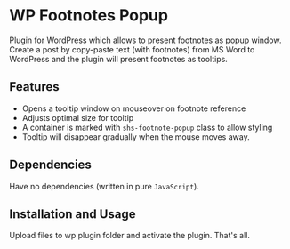 # WP Footnotes Popup  
Plugin for WordPress which allows to present footnotes as popup window.  
Create a post by copy-paste text (with footnotes) from MS Word to WordPress and the plugin will present footnotes as 
tooltips.

## Features  
* Opens a tooltip window on mouseover on footnote reference
* Adjusts optimal size for tooltip
* A container is marked with `shs-footnote-popup` class to allow styling
* Tooltip will disappear gradually when the mouse moves away.

## Dependencies  
Have no dependencies (written in pure `JavaScript`).
   

## Installation and Usage 
Upload files to wp plugin folder and activate the plugin. That's all. 
